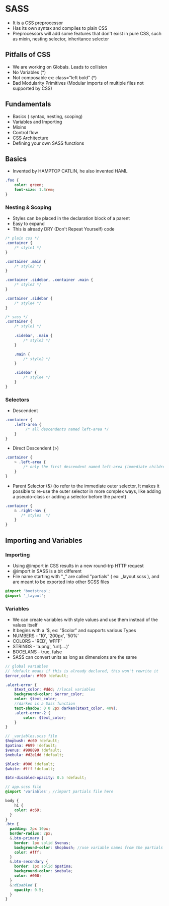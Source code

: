 # SASS
- It is a CSS preprocessor
- Has its own syntax and compiles to plain CSS
- Preprocessors will add some features that don't exist in pure CSS, such as mixin, nesting selector, inheritance selector

## Pitfalls of CSS
 - We are working on Globals. Leads to collision
 - No Variables (*)
 - Not composable ex: class="left bold" (*)
 - Bad Modularity Primitives (Modular imports of multiple files not supported by CSS)

## Fundamentals
 - Basics ( syntax, nesting, scoping)
 - Variables and Importing
 - Mixins
 - Control flow
 - CSS Architecture
 - Defining your own SASS functions

## Basics
 - Invented by HAMPTOP CATLIN, he also invented HAML
 ```scss
 .foo {
     color: green;
     font-size: 1.3rem;
 }
 ```
### Nesting & Scoping
- Styles can be placed in the declaration block of a parent
- Easy to expand
- This is already DRY (Don't Repeat Yourself) code

```css
/* plain css */
.container {
    /* style1 */ 
}

.container .main {
    /* style2 */ 
}

.container .sidebar, .container .main {
    /* style3 */
}

.container .sidebar {
    /* style4 */
}
```

```scss
/* sass */
.container {
    /* style1 */
    
    .sidebar, .main {
        /* style3 */
    }

    .main {
        /* style2 */
    }

    .sidebar {
        /* style4 */
    }
}
```

### Selectors
- Descendent
```css
.container {
    .left-area {
         /* all descendents named left-area */
    }
}
```
- Direct Descendent (>)
```scss
.container {
    > .left-area { 
        /* only the first descendent named left-area (immediate children)*/
    }
}
```
- Parent Selector (&) (to refer to the immediate outer selector, It makes it possible to re-use the outer selector in more complex ways, like adding a pseudo-class or adding a selector before the parent)
```scss
.container {
    & .right-nav { 
       /* styles  */
    }
}
```

## Importing and Variables

### Importing
- Using @import in CSS results in a new round-trp HTTP request
- @import in SASS is a bit different
- File name starting with "_" are called "partials" ( ex: _layout.scss ), and are meant to be exported into other SCSS files
```scss
@import 'bootstrap';
@import '_layout';
```

### Variables
- We can create variables with style values and use them instead of the values itself
- It begins with a '$, ex: "$color" and supports various Types
- NUMBERS - '10', '200px', '50%'
- COLORS - 'RED', '#FFF'
- STRINGS - 'a.png', 'url(....)'
- BOOELANS - true, false
- SASS can convert units as long as dimensions are the same
```scss
// global variables
// !default means if this is already declared, this won't rewrite it 
$error_color: #f00 !default;

.alert-error {
    $text_color: #ddd; //local variables
    background-color: $error_color;
    color: $text_color;
    //darken is a Sass function
    text-shadow: 0 0 2px darken($text_color, 40%);
    .alert-error-2 {
        color: $text_color;
    }
}
```

```scss
// _variables.scss file
$hopbush: #c69 !default;
$patina: #699 !default;
$venus: #998099 !default;
$nebula: #d2e1dd !default;

$black: #000 !default;
$white: #fff !default;

$btn-disabled-opacity: 0.5 !default;
```

```scss
// app.scss file
@import 'variables'; //import partials file here 

body {
    h1 {
    color: #c69;
  }
}
.btn {
  padding: 2px 10px;
  border-radius: 2px;
  &.btn-primary {
    border: 1px solid $venus;
    background-color: $hopbush; //use variable names from the partials
    color: #fff;
  }
  &.btn-secondary {
    border: 1px solid $patina;
    background-color: $nebula;
    color: #000;
  }
  &:disabled {
    opacity: 0.5;
  }
}
```
